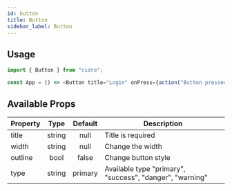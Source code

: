 ```yaml
---
id: button
title: Button
sidebar_label: Button
---
```


## Usage

```javascript
import { Button } from "cidro";

const App = () => <Button title="Login" onPress={action("Button pressed")} />;
```

## Available Props

| Property |  Type  | Default | Description                                              |
| -------- | :----: | :-----: | -------------------------------------------------------- |
| title    | string |  null   | Title is required                                        |
| width    | string |  null   | Change the width                                         |
| outline  |  bool  |  false  | Change button style                                      |
| type     | string | primary | Available type "primary", "success", "danger", "warning" |
